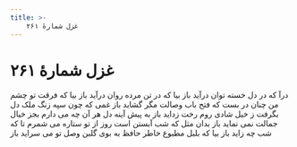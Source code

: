 ```yaml
---
title: >-
    غزل شمارهٔ ۲۶۱
---
```

# غزل شمارهٔ ۲۶۱

درآ که در دل خسته توان درآید باز
بیا که در تن مرده روان درآید باز
بیا که فرقت تو چشم من چنان در بست
که فتح باب وصالت مگر گشاید باز
غمی که چون سپه زنگ ملک دل بگرفت
ز خیل شادی روم رخت زداید باز
به پیش آینه دل هر آن چه می دارم
بجز خیال جمالت نمی نماید باز
بدان مثل که شب آبستن است روز از تو
ستاره می شمرم تا که شب چه زاید باز
بیا که بلبل مطبوع خاطر حافظ
به بوی گلبن وصل تو می سراید باز
